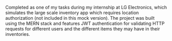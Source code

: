 Completed as one of my tasks during my internship at LG Electronics, which simulates the large scale inventory app which requires location authorization (not included in this mock version). The project was built using the MERN stack and features JWT authentication for validating HTTP requests for different users and the different items they may have in their inventories.
